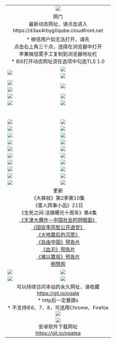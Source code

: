﻿<table>
  <tr></tr>
  <tr><td colspan=2 align=center><img src="https://cloud.githubusercontent.com/assets/11880933/13434984/f430fae2-e012-11e5-814f-c2df1e82b247.jpg" /></td></tr>
  <tr><td colspan=2 align=center>网门<br>最新动态网址，请点击进入
<br>https://d3ax4rbyg0qube.cloudfront.net
    </td>
  </tr>
  <tr>
    <td colspan=2 align=center>* 微信用户如无法打开，请先<br>点击右上角三个点，选择在浏览器中打开<br>苹果微信需手工复制到浏览器地址栏
    <br>* IE6打开动态网址须在选项中勾选TLS 1.0</td>
  </tr>
  <tr>
    <td rowspan=2><a href="https://d3ax4rbyg0qube.cloudfront.net/ogUP.aspx?name=11DKC.mp4&list=11DKC" target="_blank"><img src="https://d3ax4rbyg0qube.cloudfront.net/Up/11DKC1.jpg" /></a></td> 
    <td><div><a href="https://d3ax4rbyg0qube.cloudfront.net/ogUP.aspx?name=LRWS.mp4&list=LRWS" target="_blank"><img src="https://d3ax4rbyg0qube.cloudfront.net/Up/LRWS.jpg" /></a></td>
   </tr>
  <tr>
    <td><a href="https://d3ax4rbyg0qube.cloudfront.net/ogNiceVedio.aspx" target="_blank"><img src="https://d3ax4rbyg0qube.cloudfront.net/Up/11TGKDY.jpg" /></a></td>
  </tr>
  <tr>
    <td><a href="https://d3ax4rbyg0qube.cloudfront.net/ogUP.aspx?name=JQR.mp4&count=|2" target="_blank"><img src="https://d3ax4rbyg0qube.cloudfront.net/Up/JQR.jpg" /></a></td>   
    <td rowspan=2><a href="https://d3ax4rbyg0qube.cloudfront.net/ogUP.aspx?name=JP.mp4&count=|9" target="_blank"><img src="https://d3ax4rbyg0qube.cloudfront.net/Up/JP.jpg" /></td>
  </tr>
  <tr>
    <td><a href="https://d3ax4rbyg0qube.cloudfront.net/ogUP.aspx?name=WH.mp4" target="_blank"><img src="https://d3ax4rbyg0qube.cloudfront.net/Up/WH.jpg" /></a></td>
  </tr>
  <tr>
    <td><a href="https://d3ax4rbyg0qube.cloudfront.net/ogUP.aspx?name=SSZJ.mp4&list=SSZJ" target="_blank"><img src="https://d3ax4rbyg0qube.cloudfront.net/Up/SSZJ.jpg" /></a></td>
    <td><a href="https://d3ax4rbyg0qube.cloudfront.net/ogUP.aspx?name=1XQK.mp4&count=|13" target="_blank"><img src="https://d3ax4rbyg0qube.cloudfront.net/Up/1XQK.jpg" /></a</td>
  </tr>
  <tr>
    <td><a href="https://d3ax4rbyg0qube.cloudfront.net/ogUP.aspx?name=ZY.mp4&count=2015:16" target="_blank"><img src="https://d3ax4rbyg0qube.cloudfront.net/Up/ZY.jpg" /></a</td>
    <td><a href="https://d3ax4rbyg0qube.cloudfront.net/ogUP.aspx?name=XTFY.mp4&count=B:2,A:24" target="_blank"><img src="https://d3ax4rbyg0qube.cloudfront.net/Up/XTFY.jpg" /></a></td>
  </tr>
  <tr height="40">
  </tr>
  <tr>
    <td><a href="https://d3ax4rbyg0qube.cloudfront.net/ogUP.aspx?name=4SQQ.mp4&list=4SQQ" target="_blank"><img src="https://d3ax4rbyg0qube.cloudfront.net/Up/4SQQ0.jpg"/></a></td>
    <td><a href="https://d3ax4rbyg0qube.cloudfront.net/ogUP.aspx?name=4SHQ.mp4&list=4SHQ" target="_blank"><img src="https://d3ax4rbyg0qube.cloudfront.net/Up/4SHQ0.jpg"/></a></td>
  </tr>
  <tr>
    <td><a href="https://d3ax4rbyg0qube.cloudfront.net/ogUP.aspx?name=4SZG.mp4&list=4SZG" target="_blank"><img src="https://d3ax4rbyg0qube.cloudfront.net/Up/4SZG0.jpg"/></a></td>
    <td><a href="https://d3ax4rbyg0qube.cloudfront.net/ogUP.aspx?name=4SDJ.mp4&list=4SDJ" target="_blank"><img src="https://d3ax4rbyg0qube.cloudfront.net/Up/4SDJ0.jpg"/></a></td>
  </tr>
  <tr>
    <td><a href="https://d3ax4rbyg0qube.cloudfront.net/ogUP.aspx?name=4SGX.mp4&list=4SGX" target="_blank"><img src="https://d3ax4rbyg0qube.cloudfront.net/Up/4SGX0.jpg"/></a></td>
    <td><a href="https://d3ax4rbyg0qube.cloudfront.net/ogUP.aspx?name=4SHD.mp4&list=4SHD" target="_blank"><img src="https://d3ax4rbyg0qube.cloudfront.net/Up/4SHD0.jpg"/></a></td>
  </tr>
  <tr>
    <td><a href="https://d3ax4rbyg0qube.cloudfront.net/ogUP.aspx?name=4CTX.mp4&list=4CTX" target="_blank"><img src="https://d3ax4rbyg0qube.cloudfront.net/Up/4CTX0.jpg"/></a></td>
    <td><a href="https://d3ax4rbyg0qube.cloudfront.net/ogUP.aspx?name=4CWZ.mp4&list=4CWZ" target="_blank"><img src="https://d3ax4rbyg0qube.cloudfront.net/Up/4CWZ0.jpg"/></a></td>
  </tr>
  <tr>
    <td><a href="https://d3ax4rbyg0qube.cloudfront.net/onUP.aspx?name=https://d1qhweuvr3wm0g.cloudfront.net/" target="_blank"><img src="https://d3ax4rbyg0qube.cloudfront.net/Up/0DTW.jpg"/></a></td>
    <td><a href="https://d3ax4rbyg0qube.cloudfront.net/onUP.aspx?name=https://d240ns8up8earz.cloudfront.net/acenter/" target="_blank"><img src="https://d3ax4rbyg0qube.cloudfront.net/Up/0TDW.jpg" /></a></td>
  </tr>
  <tr>
    <td><a href="https://d3ax4rbyg0qube.cloudfront.net/onUP.aspx?name=https://d4508d6vomz2p.cloudfront.net/gb/nsc413.htm" target="_blank"><img src="https://d3ax4rbyg0qube.cloudfront.net/Up/0DJY.jpg" /></a></td>
    <td><a href="https://d3ax4rbyg0qube.cloudfront.net/onUP.aspx?name=https://d3bxwq7vzudb5l.cloudfront.net/xtr/gb/prog204.html" target="_blank"><img src="https://d3ax4rbyg0qube.cloudfront.net/Up/0XTR.jpg" /></a></td>
  </tr>
  <tr>
    <td><a href="https://d3ax4rbyg0qube.cloudfront.net/onUP.aspx?name=https://d3aj00iefsmfgc.cloudfront.net/" target="_blank"><img src="https://d3ax4rbyg0qube.cloudfront.net/Up/0MHW.jpg" /></a></td>
    <td><a href="https://d3ax4rbyg0qube.cloudfront.net/onUP.aspx?name=https://d1sbg9daat0zu5.cloudfront.net/" target="_blank"><img src="https://d3ax4rbyg0qube.cloudfront.net/Up/0ZJW.jpg" /></a></td>
  </tr>
  <tr>
    <td><a href="https://d3ax4rbyg0qube.cloudfront.net/ogUP.aspx?name=0FG.zip" target="_blank"><img src="https://d3ax4rbyg0qube.cloudfront.net/Up/0FG.jpg" /></a></td>
    <td><a href="https://d3ax4rbyg0qube.cloudfront.net/ogUP.aspx?name=0FGA.apk" target="_blank"><img src="https://d3ax4rbyg0qube.cloudfront.net/Up/0FGA.jpg" /></a></td>
  </tr>
  <tr>
    <td><a href="https://d3ax4rbyg0qube.cloudfront.net/ogUP.aspx?name=0U.zip" target="_blank"><img src="https://d3ax4rbyg0qube.cloudfront.net/Up/0U.jpg" /></a></td>
    <td><a href="https://d3ax4rbyg0qube.cloudfront.net/ogUP.aspx?name=0UA.apk" target="_blank"><img src="https://d3ax4rbyg0qube.cloudfront.net/Up/0UA.jpg" /></a></td>
  </tr>
  <tr>
    <td><a href="https://d3ax4rbyg0qube.cloudfront.net/ogUP.aspx?name=0iPPOTV.zip" target="_blank"><img src="https://d3ax4rbyg0qube.cloudfront.net/Up/0iPPOTV.jpg" /></a></td>
    <td><a href="https://d3ax4rbyg0qube.cloudfront.net/ogUP.aspx?name=0iNTD.apk" target="_blank"><img src="https://d3ax4rbyg0qube.cloudfront.net/Up/0iNTD.jpg" /></a></td>
  </tr>
  <tr>
    <td colspan=2 align=center>更新<br>
      《大裤衩》第2季第10集<br>
      《雷人网事小品》21日<br>
      《生死之间·活摘曝光十周年》第4集</a><br>
      <a href="https://d3ax4rbyg0qube.cloudfront.net/ogUP.aspx?name=4TJDBZ.mp4" target="_blank">《天津大爆炸－中国社会的阴暗面》</a><br>
      <a href="https://d3ax4rbyg0qube.cloudfront.net/ogUP.aspx?name=4LFZ.mp4" target="_blank">《国安李凤智公开退党》</a><br>
      <a href="https://d3ax4rbyg0qube.cloudfront.net/ogUP.aspx?name=4DDZHDCS.mp4" target="_blank">《大地震后的沉思》</a><br>
      <a href="https://d3ax4rbyg0qube.cloudfront.net/ogUP.aspx?name=11ZYZG0.mp4" target="_blank">《自由中国》预告片</a><br>
      <a href="https://d3ax4rbyg0qube.cloudfront.net/ogUP.aspx?name=11XR.mp4" target="_blank">《血刃》预告片</a><br>
      <a href="https://d3ax4rbyg0qube.cloudfront.net/ogUP.aspx?name=11NYZX.mp4&count=|2" target="_blank">《难以置信》预告片</a><br>
      <a href="https://d3ax4rbyg0qube.cloudfront.net/onUP.aspx?name=https://www.minghui.org/" target="_blank">明慧网</a></td>
    </td>
  </tr>
  <tr>
    <td><a href="https://d3ax4rbyg0qube.cloudfront.net/ogNice.aspx" target="_blank"><img src="https://cloud.githubusercontent.com/assets/11880933/13720378/f84bb392-e841-11e5-8739-815049dd6ff8.jpg" /></a></td>
    <td><a href="https://d3ax4rbyg0qube.cloudfront.net/onCO.aspx?ob=600%E4%BA%8B%E7%89%A9&op=%E5%A2%9E%E5%88%A0%E6%94%B9&args=WH1~%23%E7%B1%BB%E5%9E%8B6%E6%96%B0%E9%97%BB%7c%23%E7%B1%BB%E5%9E%8B6%E8%AF%84%E8%AE%BA&mode=" target="_blank"><img src="https://cloud.githubusercontent.com/assets/11880933/13720380/04d76a16-e842-11e5-8833-e627daa88802.jpg" /></a></td> 
  </tr>
  <tr>
    <td><a href="https://d3ax4rbyg0qube.cloudfront.net/ogDY.aspx" target="_blank"><img src="https://cloud.githubusercontent.com/assets/11880933/13720384/11817090-e842-11e5-9571-7dc2f1af9f42.jpg" /></a></td>
    <td><a href="https://d3ax4rbyg0qube.cloudfront.net/ogST.aspx" target="_blank"><img src="https://cloud.githubusercontent.com/assets/11880933/13720385/1467ea3c-e842-11e5-86df-c96c9a556aaf.jpg" /></a></td> 
  </tr>
  <!--tr>
    <td colspan=2 align=center>
      <微信可扫描以下临时二维码<br/>https://bit.ly/1mBQHW8<br/><a href="https://d3ax4rbyg0qube.cloudfront.net/Up/0WMGDL3.png" target="_blank"><img src="https://d3ax4rbyg0qube.cloudfront.net/Up/0WMGD3.png"/></a>
  </tr-->
  <tr>
    <td colspan=2 align=center>可以持续访问本站的永久网址，请收藏<br/><a href="https://git.io/ogate" target="_blank">https://git.io/ogate</a><br/>* http后一定要跟s<br/>* 不支持IE6、7、8，可选用Chrome、Firefox<br/><a href="https://d3ax4rbyg0qube.cloudfront.net/Up/0WMGDL2.png" target="_blank"><img src="https://d3ax4rbyg0qube.cloudfront.net/Up/0WMGD2.png"/></a></td>
  </tr>
  <tr>
    <td colspan=2 align=center><a href="https://d3ax4rbyg0qube.cloudfront.net/ogUP.aspx?name=0oGate.apk" target="_blank"><img src="https://cloud.githubusercontent.com/assets/11880933/13720399/75e143ee-e842-11e5-9f0a-1421f423c80f.jpg" /></a><br>安卓软件下载网址<br><a href="https://git.io/ogatea">https://git.io/ogatea</a></td>
  </tr>
  <!--tr>
    <td colspan=2 align=center>可能失效的动态网址
    </td>
  </tr-->
</table>

